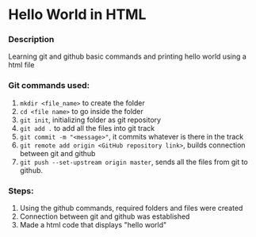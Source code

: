 # Hello World in HTML

### Description
Learning git and github basic commands and printing hello world using a html file

### Git commands used:
1. `mkdir <file_name>` to create the folder
2. `cd <file name>` to go inside the folder
3. `git init`, initializing folder as git repository
5. `git add .` to add all the files into git track
6. `git commit -m "<message>"`, it commits whatever is there in the track
7. `git remote add origin <GitHub repository link>`, builds connection between git and github
8. `git push --set-upstream origin master`, sends all the files from git to github.

   
### Steps:
1. Using the github commands, required folders and files were created
2. Connection between git and github was established
3. Made a html code that displays "hello world"
